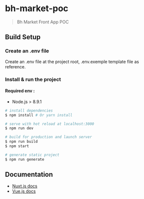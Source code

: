 # bh-market-poc

> Bh Market Front App POC

## Build Setup

### Create an .env file
Create an .env file at the project root, .env.exemple template file as reference.

### Install & run the project
#### Required env :
 * Node.js > 8.9.1

``` bash
# install dependencies
$ npm install # Or yarn install

# serve with hot reload at localhost:3000
$ npm run dev

# build for production and launch server
$ npm run build
$ npm start

# generate static project
$ npm run generate
```

## Documentation
 * [Nuxt.js docs](https://github.com/nuxt/nuxt.js)
 * [Vue.js docs](https://vuejs.org/v2/guide/)

